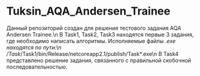 # Tuksin_AQA_Andersen_Trainee
Данный репозиторий создан для решения тестового задания AQA Andersen Trainee.\n
В Task1, Task2, Task3 находятся первые 3 задания, где необходимо написать алгоритмы. Исполняемые файлы *.exe находятся по пути:\n /Task*/Task1/bin/Release/netcoreapp2.1/publish/Task*.exe\n
В Task4 представлено решение задания, связанного с правильной скобочной последовательностью.
